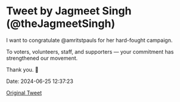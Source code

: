 # Tweet by Jagmeet Singh (@theJagmeetSingh)

I want to congratulate @amritstpauls for her hard-fought campaign.
 
To voters, volunteers, staff, and supporters — your commitment has strengthened our movement. 

Thank you. 🧡

Date: 2024-06-25 12:37:23

[Original Tweet](https://x.com/theJagmeetSingh/status/1805581050992619564)
